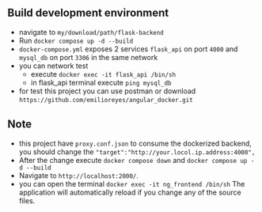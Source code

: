 ## Build development environment
 - navigate to `my/download/path/flask-backend`
 - Run `docker compose up -d --build`
 - `docker-compose.yml` exposes 2 services `flask_api` on port `4000` and `mysql_db` on port `3306` in the same network
 - you can network test
   - execute `docker exec -it flask_api /bin/sh`
   - in flask_api terminal execute `ping mysql_db` 
 - for test this project you can use postman or download `https://github.com/emilioreyes/angular_docker.git`

## Note
- this project have `proxy.conf.json` to consume the dockerized backend, you should change the  `"target":"http://your.locol.ip.address:4000",`
- After the change execute `docker compose down` and `docker compose up -d --build`
- Navigate to `http://localhost:2000/`.
- you can open the terminal `docker exec -it ng_frontend /bin/sh` The application will automatically reload if you change any of the source files.
